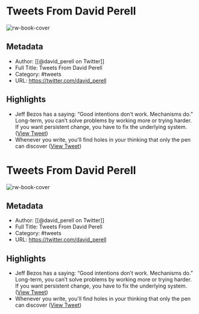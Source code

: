 # Tweets From David Perell

![rw-book-cover](https://pbs.twimg.com/profile_images/1341406620107091968/Cxxf4Uf5.jpg)

## Metadata
- Author: [[@david_perell on Twitter]]
- Full Title: Tweets From David Perell
- Category: #tweets
- URL: https://twitter.com/david_perell

## Highlights
- Jeff Bezos has a saying: “Good intentions don’t work. Mechanisms do.”
  Long-term, you can’t solve problems by working more or trying harder. If you want persistent change, you have to fix the underlying system. ([View Tweet](https://twitter.com/david_perell/status/1382137879455956993))
- Whenever you write, you'll find holes in your thinking that only the pen can discover ([View Tweet](https://twitter.com/david_perell/status/1408172994581630989))
# Tweets From David Perell

![rw-book-cover](https://pbs.twimg.com/profile_images/1341406620107091968/Cxxf4Uf5.jpg)

## Metadata
- Author: [[@david_perell on Twitter]]
- Full Title: Tweets From David Perell
- Category: #tweets
- URL: https://twitter.com/david_perell

## Highlights
- Jeff Bezos has a saying: “Good intentions don’t work. Mechanisms do.”
  Long-term, you can’t solve problems by working more or trying harder. If you want persistent change, you have to fix the underlying system. ([View Tweet](https://twitter.com/david_perell/status/1382137879455956993))
- Whenever you write, you'll find holes in your thinking that only the pen can discover ([View Tweet](https://twitter.com/david_perell/status/1408172994581630989))
